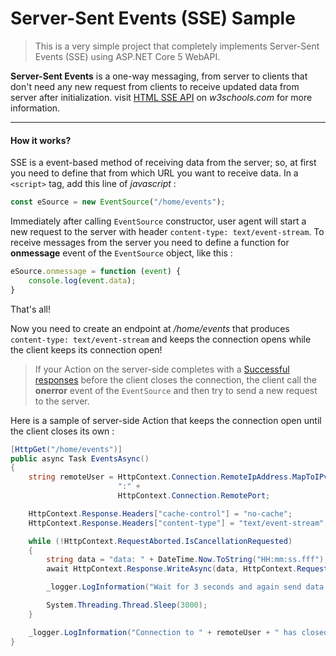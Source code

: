 # Server-Sent Events (SSE) Sample

> This is a very simple project that completely implements Server-Sent Events (SSE)
> using ASP.NET Core 5 WebAPI.

**Server-Sent Events** is a one-way messaging, from server to clients that don't need any new request from
clients to receive updated data from server after initialization. visit [HTML SSE API](https://www.w3schools.com/html/html5_serversentevents.asp)
on _w3schools.com_ for more information.

---

#### How it works?

SSE is a event-based method of receiving data from the server; so, at first you need to define that from which
URL you want to receive data. In a `<script>` tag, add this line of _javascript_ :

```javascript
const eSource = new EventSource("/home/events");
```

Immediately after calling `EventSource` constructor, user agent will start a new request to the server with header
`content-type: text/event-stream`. To receive messages from the server you need to define a function for
**onmessage** event of the `EventSource` object, like this :

```javascript
eSource.onmessage = function (event) {
    console.log(event.data);
}
```

That's all!

Now you need to create an endpoint at _/home/events_ that produces `content-type: text/event-stream` and keeps
the connection opens while the client keeps its connection open!

> If your Action on the server-side completes with a [Successful responses](https://developer.mozilla.org/en-US/docs/Web/HTTP/Status#successful_responses)
> before the client closes the connection, the client call the **onerror** event of the `EventSource` and
> then try to send a new request to the server.

Here is a sample of server-side Action that keeps the connection open until the client closes its own :

```c#
[HttpGet("/home/events")]
public async Task EventsAsync()
{
    string remoteUser = HttpContext.Connection.RemoteIpAddress.MapToIPv4() +
                        ":" +
                        HttpContext.Connection.RemotePort;

    HttpContext.Response.Headers["cache-control"] = "no-cache";
    HttpContext.Response.Headers["content-type"] = "text/event-stream";

    while (!HttpContext.RequestAborted.IsCancellationRequested)
    {
        string data = "data: " + DateTime.Now.ToString("HH:mm:ss.fff");
        await HttpContext.Response.WriteAsync(data, HttpContext.RequestAborted);

        _logger.LogInformation("Wait for 3 seconds and again send data to " + remoteUser);

        System.Threading.Thread.Sleep(3000);
    }

    _logger.LogInformation("Connection to " + remoteUser + " has closed");
}
```